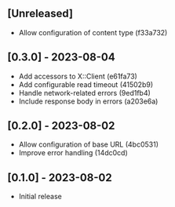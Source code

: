 ## [Unreleased]

- Allow configuration of content type (f33a732)

## [0.3.0] - 2023-08-04

- Add accessors to X::Client (e61fa73)
- Add configurable read timeout (41502b9)
- Handle network-related errors (9ed1fb4)
- Include response body in errors (a203e6a)

## [0.2.0] - 2023-08-02

- Allow configuration of base URL (4bc0531)
- Improve error handling (14dc0cd)

## [0.1.0] - 2023-08-02

- Initial release
